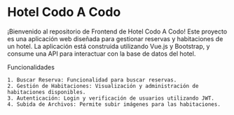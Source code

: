 # Hotel Codo A Codo

¡Bienvenido al repositorio de Frontend de Hotel Codo A Codo! Este proyecto es una aplicación web diseñada para gestionar reservas y habitaciones de un hotel. La aplicación está construida utilizando Vue.js y Bootstrap, y consume una API para interactuar con la base de datos del hotel.

Funcionalidades

    1. Buscar Reserva: Funcionalidad para buscar reservas.
    2. Gestión de Habitaciones: Visualización y administración de habitaciones disponibles.
    3. Autenticación: Login y verificación de usuarios utilizando JWT.
    4. Subida de Archivos: Permite subir imágenes para las habitaciones.

